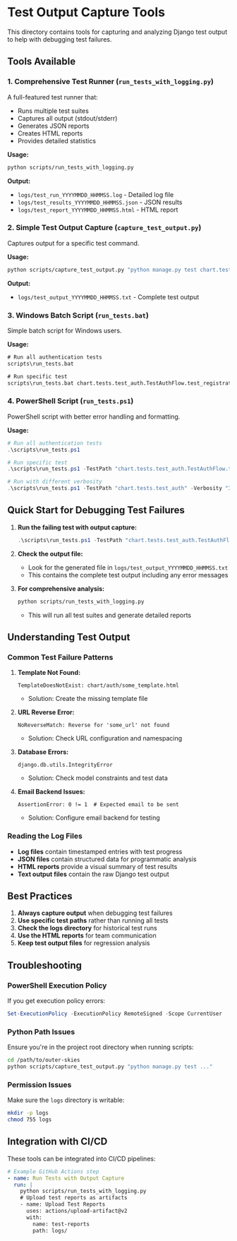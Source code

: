 # Test Output Capture Tools

This directory contains tools for capturing and analyzing Django test output to help with debugging test failures.

## Tools Available

### 1. Comprehensive Test Runner (`run_tests_with_logging.py`)

A full-featured test runner that:
- Runs multiple test suites
- Captures all output (stdout/stderr)
- Generates JSON reports
- Creates HTML reports
- Provides detailed statistics

**Usage:**
```bash
python scripts/run_tests_with_logging.py
```

**Output:**
- `logs/test_run_YYYYMMDD_HHMMSS.log` - Detailed log file
- `logs/test_results_YYYYMMDD_HHMMSS.json` - JSON results
- `logs/test_report_YYYYMMDD_HHMMSS.html` - HTML report

### 2. Simple Test Output Capture (`capture_test_output.py`)

Captures output for a specific test command.

**Usage:**
```bash
python scripts/capture_test_output.py "python manage.py test chart.tests.test_auth.TestAuthFlow.test_registration_password_mismatch"
```

**Output:**
- `logs/test_output_YYYYMMDD_HHMMSS.txt` - Complete test output

### 3. Windows Batch Script (`run_tests.bat`)

Simple batch script for Windows users.

**Usage:**
```cmd
# Run all authentication tests
scripts\run_tests.bat

# Run specific test
scripts\run_tests.bat chart.tests.test_auth.TestAuthFlow.test_registration_password_mismatch
```

### 4. PowerShell Script (`run_tests.ps1`)

PowerShell script with better error handling and formatting.

**Usage:**
```powershell
# Run all authentication tests
.\scripts\run_tests.ps1

# Run specific test
.\scripts\run_tests.ps1 -TestPath "chart.tests.test_auth.TestAuthFlow.test_registration_password_mismatch"

# Run with different verbosity
.\scripts\run_tests.ps1 -TestPath "chart.tests.test_auth" -Verbosity "3"
```

## Quick Start for Debugging Test Failures

1. **Run the failing test with output capture:**
   ```powershell
   .\scripts\run_tests.ps1 -TestPath "chart.tests.test_auth.TestAuthFlow.test_registration_password_mismatch"
   ```

2. **Check the output file:**
   - Look for the generated file in `logs/test_output_YYYYMMDD_HHMMSS.txt`
   - This contains the complete test output including any error messages

3. **For comprehensive analysis:**
   ```bash
   python scripts/run_tests_with_logging.py
   ```
   - This will run all test suites and generate detailed reports

## Understanding Test Output

### Common Test Failure Patterns

1. **Template Not Found:**
   ```
   TemplateDoesNotExist: chart/auth/some_template.html
   ```
   - Solution: Create the missing template file

2. **URL Reverse Error:**
   ```
   NoReverseMatch: Reverse for 'some_url' not found
   ```
   - Solution: Check URL configuration and namespacing

3. **Database Errors:**
   ```
   django.db.utils.IntegrityError
   ```
   - Solution: Check model constraints and test data

4. **Email Backend Issues:**
   ```
   AssertionError: 0 != 1  # Expected email to be sent
   ```
   - Solution: Configure email backend for testing

### Reading the Log Files

- **Log files** contain timestamped entries with test progress
- **JSON files** contain structured data for programmatic analysis
- **HTML reports** provide a visual summary of test results
- **Text output files** contain the raw Django test output

## Best Practices

1. **Always capture output** when debugging test failures
2. **Use specific test paths** rather than running all tests
3. **Check the logs directory** for historical test runs
4. **Use the HTML reports** for team communication
5. **Keep test output files** for regression analysis

## Troubleshooting

### PowerShell Execution Policy
If you get execution policy errors:
```powershell
Set-ExecutionPolicy -ExecutionPolicy RemoteSigned -Scope CurrentUser
```

### Python Path Issues
Ensure you're in the project root directory when running scripts:
```bash
cd /path/to/outer-skies
python scripts/capture_test_output.py "python manage.py test ..."
```

### Permission Issues
Make sure the `logs` directory is writable:
```bash
mkdir -p logs
chmod 755 logs
```

## Integration with CI/CD

These tools can be integrated into CI/CD pipelines:

```yaml
# Example GitHub Actions step
- name: Run Tests with Output Capture
  run: |
    python scripts/run_tests_with_logging.py
    # Upload test reports as artifacts
    - name: Upload Test Reports
      uses: actions/upload-artifact@v2
      with:
        name: test-reports
        path: logs/
``` 